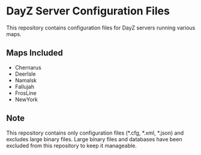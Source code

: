 # DayZ Server Configuration Files

This repository contains configuration files for DayZ servers running various maps.

## Maps Included

- Chernarus
- DeerIsle
- Namalsk
- Fallujah
- FrosLine
- NewYork

## Note

This repository contains only configuration files (*.cfg, *.xml, *.json) and excludes large binary files.
Large binary files and databases have been excluded from this repository to keep it manageable.
